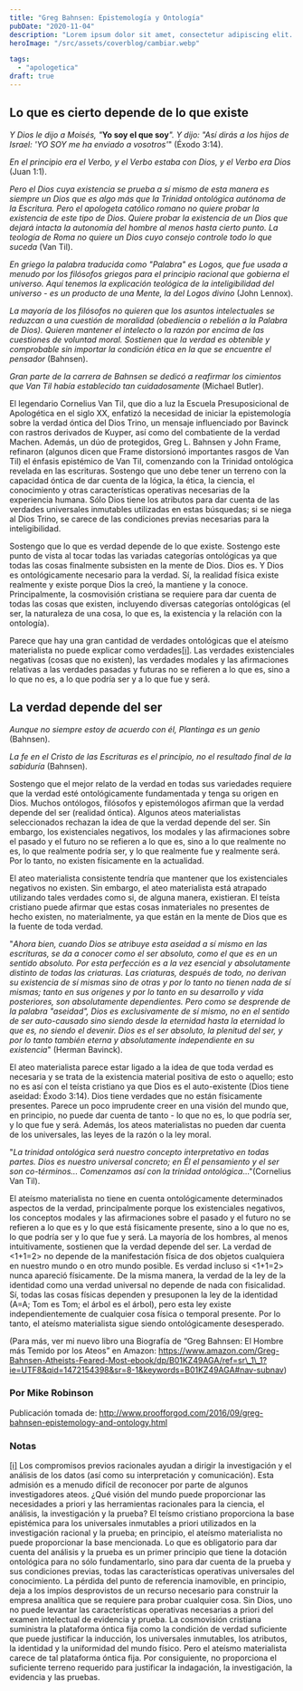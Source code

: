 ```yaml
---
title: "Greg Bahnsen: Epistemología y Ontología"
pubDate: "2020-11-04"
description: "Lorem ipsum dolor sit amet, consectetur adipiscing elit. Aliquam porttitor rutrum dolor, quis suscipit nunc porta sed. Praesent id ante leo. Quisque velit ligula, tincidunt id lacinia maximus, efficitur sed felis. Donec dictum semper mi porta ultrices. Nam quis mollis."
heroImage: "/src/assets/coverblog/cambiar.webp"

tags:
  - "apologetica"
draft: true
---
```

## Lo que es cierto depende de lo que existe

_Y Dios le dijo a Moisés, "_**Yo soy el que soy**_". Y dijo: "Así dirás a los hijos de Israel: 'YO SOY me ha enviado a vosotros'_" (Éxodo 3:14).

_En el principio era el Verbo, y el Verbo estaba con Dios, y el Verbo era Dios_ (Juan 1:1).

_Pero el Dios cuya existencia se prueba a sí mismo de esta manera es siempre un Dios que es algo más que la Trinidad ontológica autónoma de la Escritura. Pero el apologeta católico romano no quiere probar la existencia de este tipo de Dios. Quiere probar la existencia de un Dios que dejará intacta la autonomía del hombre al menos hasta cierto punto. La teología de Roma no quiere un Dios cuyo consejo controle todo lo que suceda_ (Van Til).

_En griego la palabra traducida como "Palabra" es Logos, que fue usada a menudo por los filósofos griegos para el principio racional que gobierna el universo. Aquí tenemos la explicación teológica de la inteligibilidad del universo - es un producto de una Mente, la del Logos divino_ (John Lennox).

_La mayoría de los filósofos no quieren que los asuntos intelectuales se reduzcan a una cuestión de moralidad (obediencia o rebelión a la Palabra de Dios). Quieren mantener el intelecto o la razón por encima de las cuestiones de voluntad moral. Sostienen que la verdad es obtenible y comprobable sin importar la condición ética en la que se encuentre el pensador_ (Bahnsen).

_Gran parte de la carrera de Bahnsen se dedicó a reafirmar los cimientos que Van Til había establecido tan cuidadosamente_ (Michael Butler).

El legendario Cornelius Van Til, que dio a luz la Escuela Presuposicional de Apologética en el siglo XX, enfatizó la necesidad de iniciar la epistemología sobre la verdad óntica del Dios Trino, un mensaje influenciado por Bavinck con rastros derivados de Kuyper, así como del combatiente de la verdad Machen. Además, un dúo de protegidos, Greg L. Bahnsen y John Frame, refinaron (algunos dicen que Frame distorsionó importantes rasgos de Van Til) el énfasis epistémico de Van Til, comenzando con la Trinidad ontológica revelada en las escrituras. Sostengo que uno debe tener un terreno con la capacidad óntica de dar cuenta de la lógica, la ética, la ciencia, el conocimiento y otras características operativas necesarias de la experiencia humana. Sólo Dios tiene los atributos para dar cuenta de las verdades universales inmutables utilizadas en estas búsquedas; si se niega al Dios Trino, se carece de las condiciones previas necesarias para la inteligibilidad.

Sostengo que lo que es verdad depende de lo que existe. Sostengo este punto de vista al tocar todas las variadas categorías ontológicas ya que todas las cosas finalmente subsisten en la mente de Dios. Dios es. Y Dios es ontológicamente necesario para la verdad. Sí, la realidad física existe realmente y existe porque Dios la creó, la mantiene y la conoce. Principalmente, la cosmovisión cristiana se requiere para dar cuenta de todas las cosas que existen, incluyendo diversas categorías ontológicas (el ser, la naturaleza de una cosa, lo que es, la existencia y la relación con la ontología).

Parece que hay una gran cantidad de verdades ontológicas que el ateísmo materialista no puede explicar como verdades[\[i\]](#_edn1). Las verdades existenciales negativas (cosas que no existen), las verdades modales y las afirmaciones relativas a las verdades pasadas y futuras no se refieren a lo que es, sino a lo que no es, a lo que podría ser y a lo que fue y será.

## La verdad depende del ser

_Aunque no siempre estoy de acuerdo con él, Plantinga es un genio_ (Bahnsen).

_La fe en el Cristo de las Escrituras es el principio, no el resultado final de la sabiduría_ (Bahnsen).

Sostengo que el mejor relato de la verdad en todas sus variedades requiere que la verdad esté ontológicamente fundamentada y tenga su origen en Dios. Muchos ontólogos, filósofos y epistemólogos afirman que la verdad depende del ser (realidad óntica). Algunos ateos materialistas seleccionados rechazan la idea de que la verdad depende del ser. Sin embargo, los existenciales negativos, los modales y las afirmaciones sobre el pasado y el futuro no se refieren a lo que es, sino a lo que realmente no es, lo que realmente podría ser, y lo que realmente fue y realmente será. Por lo tanto, no existen físicamente en la actualidad.

El ateo materialista consistente tendría que mantener que los existenciales negativos no existen. Sin embargo, el ateo materialista está atrapado utilizando tales verdades como si, de alguna manera, existieran. El teísta cristiano puede afirmar que estas cosas inmateriales no presentes de hecho existen, no materialmente, ya que están en la mente de Dios que es la fuente de toda verdad.

"_Ahora bien, cuando Dios se atribuye esta aseidad a sí mismo en las escrituras, se da a conocer como el ser absoluto, como el que es en un sentido absoluto. Por esta perfección es a la vez esencial y absolutamente distinto de todas las criaturas. Las criaturas, después de todo, no derivan su existencia de sí mismas sino de otras y por lo tanto no tienen nada de sí mismas; tanto en sus orígenes y por lo tanto en su desarrollo y vida posteriores, son absolutamente dependientes. Pero como se desprende de la palabra "aseidad", Dios es exclusivamente de sí mismo, no en el sentido de ser auto-causado sino siendo desde la eternidad hasta la eternidad lo que es, no siendo el devenir. Dios es el ser absoluto, la plenitud del ser, y por lo tanto también eterna y absolutamente independiente en su existencia_" (Herman Bavinck).

El ateo materialista parece estar ligado a la idea de que toda verdad es necesaria y se trata de la existencia material positiva de esto o aquello; esto no es así con el teísta cristiano ya que Dios es el auto-existente (Dios tiene aseidad: Éxodo 3:14). Dios tiene verdades que no están físicamente presentes. Parece un poco imprudente creer en una visión del mundo que, en principio, no puede dar cuenta de tanto - lo que no es, lo que podría ser, y lo que fue y será. Además, los ateos materialistas no pueden dar cuenta de los universales, las leyes de la razón o la ley moral.

"_La trinidad ontológica será nuestro concepto interpretativo en todas partes. Dios es nuestro universal concreto; en Él el pensamiento y el ser son co-términos... Comenzamos así con la trinidad ontológica_..."(Cornelius Van Til).

El ateísmo materialista no tiene en cuenta ontológicamente determinados aspectos de la verdad, principalmente porque los existenciales negativos, los conceptos modales y las afirmaciones sobre el pasado y el futuro no se refieren a lo que es y lo que está físicamente presente, sino a lo que no es, lo que podría ser y lo que fue y será. La mayoría de los hombres, al menos intuitivamente, sostienen que la verdad depende del ser. La verdad de <1+1=2> no depende de la manifestación física de dos objetos cualquiera en nuestro mundo o en otro mundo posible. Es verdad incluso si <1+1=2> nunca apareció físicamente. De la misma manera, la verdad de la ley de la identidad como una verdad universal no depende de nada con fisicalidad. Sí, todas las cosas físicas dependen y presuponen la ley de la identidad (A=A; Tom es Tom; el árbol es el árbol), pero esta ley existe independientemente de cualquier cosa física o temporal presente. Por lo tanto, el ateísmo materialista sigue siendo ontológicamente desesperado.

(Para más, ver mi nuevo libro una Biografía de “Greg Bahnsen: El Hombre más Temido por los Ateos” en Amazon: https://www.amazon.com/Greg-Bahnsen-Atheists-Feared-Most-ebook/dp/B01KZ49AGA/ref=sr\_1\_1?ie=UTF8&qid=1472154398&sr=8-1&keywords=B01KZ49AGA#nav-subnav)

### Por Mike Robinson

Publicación tomada de: http://www.proofforgod.com/2016/09/greg-bahnsen-epistemology-and-ontology.html

### Notas

[\[i\]](#_ednref1) Los compromisos previos racionales ayudan a dirigir la investigación y el análisis de los datos (así como su interpretación y comunicación). Esta admisión es a menudo difícil de reconocer por parte de algunos investigadores ateos. ¿Qué visión del mundo puede proporcionar las necesidades a priori y las herramientas racionales para la ciencia, el análisis, la investigación y la prueba? El teísmo cristiano proporciona la base epistémica para los universales inmutables a priori utilizados en la investigación racional y la prueba; en principio, el ateísmo materialista no puede proporcionar la base mencionada. Lo que es obligatorio para dar cuenta del análisis y la prueba es un primer principio que tiene la dotación ontológica para no sólo fundamentarlo, sino para dar cuenta de la prueba y sus condiciones previas, todas las características operativas universales del conocimiento. La pérdida del punto de referencia inamovible, en principio, deja a los impíos desprovistos de un recurso necesario para construir la empresa analítica que se requiere para probar cualquier cosa. Sin Dios, uno no puede levantar las características operativas necesarias a priori del examen intelectual de evidencia y prueba. La cosmovisión cristiana suministra la plataforma óntica fija como la condición de verdad suficiente que puede justificar la inducción, los universales inmutables, los atributos, la identidad y la uniformidad del mundo físico. Pero el ateísmo materialista carece de tal plataforma óntica fija. Por consiguiente, no proporciona el suficiente terreno requerido para justificar la indagación, la investigación, la evidencia y las pruebas.
